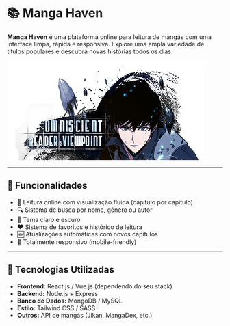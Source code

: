 # 📚 Manga Haven

**Manga Haven** é uma plataforma online para leitura de mangás com uma interface limpa, rápida e responsiva. Explore uma ampla variedade de títulos populares e descubra novas histórias todos os dias.

![Manga Haven Banner](./img/assets/Banners/Omniscient%20Reader's%20Viewpoint.webp)

---

## 🌟 Funcionalidades

- 📖 Leitura online com visualização fluida (capítulo por capítulo)
- 🔍 Sistema de busca por nome, gênero ou autor
- 🌙 Tema claro e escuro
- ❤️ Sistema de favoritos e histórico de leitura
- 🆕 Atualizações automáticas com novos capítulos
- 📱 Totalmente responsivo (mobile-friendly)

---

## 🚀 Tecnologias Utilizadas

- **Frontend:** React.js / Vue.js (dependendo do seu stack)
- **Backend:** Node.js + Express
- **Banco de Dados:** MongoDB / MySQL
- **Estilo:** Tailwind CSS / SASS
- **Outros:** API de mangás (Jikan, MangaDex, etc.)